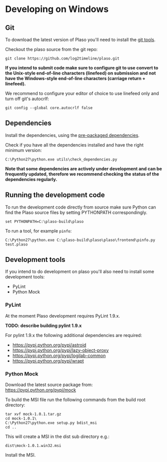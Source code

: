 # Developing on Windows

## Git
To download the latest version of Plaso you'll need to install the 
[git tools](http://git-scm.com/downloads).

Checkout the plaso source from the git repo:
```
git clone https://github.com/log2timeline/plaso.git
```

**If you intend to submit code make sure to configure git to use convert to the 
Unix-style end-of-line characters (linefeed) on submission and not have the 
Windows-style end-of-line characters (carriage return + linefeed).** 

We recommend to configure your editor of choice to use linefeed only and turn 
off git's autocrlf:
```
git config --global core.autocrlf false
```

## Dependencies

Install the dependencies, using the 
[pre-packaged dependencies](Dependencies.html#Windows).

Check if you have all the dependencies installed and have the right minimum 
version:
```
C:\Python27\python.exe utils\check_dependencies.py
```

**Note that some dependencies are actively under development and can be 
frequently updated, therefore we recommend checking the status of the 
dependencies regularly.**

## Running the development code
To run the development code directly from source make sure Python can find the 
Plaso source files by setting PYTHONPATH correspondingly.
```
set PYTHONPATH=C:\plaso-build\plaso
```

To run a tool, for example `pinfo`:
```
C:\Python27\python.exe C:\plaso-build\plaso\plaso\frontend\pinfo.py test.plaso
```

## Development tools
If you intend to do development on plaso you'll also need to install some development tools:

* PyLint
* Python Mock

### PyLint
At the moment Plaso development requires PyLint 1.9.x.

**TODO: describe building pylint 1.9.x**

For pylint 1.9.x the following additional dependencies are required:
* https://pypi.python.org/pypi/astroid
* https://pypi.python.org/pypi/lazy-object-proxy
* https://pypi.python.org/pypi/logilab-common
* https://pypi.python.org/pypi/wrapt

### Python Mock
Download the latest source package from: https://pypi.python.org/pypi/mock

To build the MSI file run the following commands from the build root directory:
```
tar xvf mock-1.0.1.tar.gz
cd mock-1.0.1\
C:\Python27\python.exe setup.py bdist_msi
cd ..
```

This will create a MSI in the dist sub directory e.g.:
```
dist\mock-1.0.1.win32.msi
```

Install the MSI.
